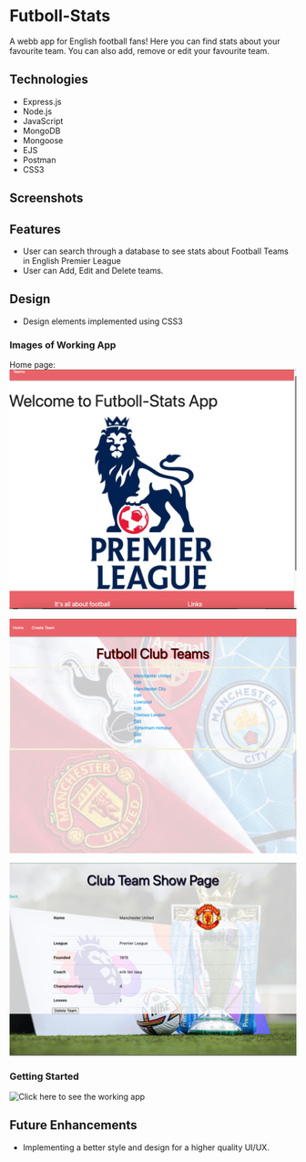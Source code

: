 # Futboll-Stats
A webb app for English football fans! Here you can find stats about your favourite team. You can also add, remove or edit your favourite team. 

## Technologies
- Express.js
- Node.js
- JavaScript
- MongoDB
- Mongoose
- EJS
- Postman
- CSS3

## Screenshots 

## Features
- User can search through a database to see stats about Football Teams in English Premier League
- User can Add, Edit and Delete teams.

## Design
- Design elements implemented using CSS3

### Images of Working App
Home page:
![Screenshot](./public/Images/Home%20Page.png)

![Screenshot](./public/Images/IndexPage.png)

![Screenshot](./public/Images/ShowPage.png)

### Getting Started
![Click here]() to see the working app

## Future Enhancements
- Implementing a better style and design for a higher quality UI/UX.
